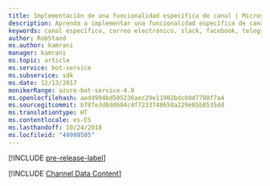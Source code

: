 ```yaml
---
title: Implementación de una funcionalidad específica de canal | Microsoft Docs
description: Aprenda a implementar una funcionalidad específica de canal mediante el SDK de Bot Builder para .NET.
keywords: canal específico, correo electrónico, slack, facebook, telegram, kik, canal personalizado
author: RobStand
ms.author: kamrani
manager: kamrani
ms.topic: article
ms.service: bot-service
ms.subservice: sdk
ms.date: 12/13/2017
monikerRange: azure-bot-service-4.0
ms.openlocfilehash: aedd994bd505236aec29e11902bdcb0d7788f7a4
ms.sourcegitcommit: b78fe3d8dd604c4f7233740658a229e85b8535dd
ms.translationtype: HT
ms.contentlocale: es-ES
ms.lasthandoff: 10/24/2018
ms.locfileid: "49999505"
---
```

[!INCLUDE [pre-release-label](../includes/pre-release-label.md)]

[!INCLUDE [Channel Data Content](../includes/snippet-channeldata.md)]

